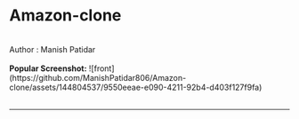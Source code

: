 # Amazon-clone
<br>
Author : Manish Patidar
<br><br>
<b>Popular Screenshot:</b>
![front](https://github.com/ManishPatidar806/Amazon-clone/assets/144804537/9550eeae-e090-4211-92b4-d403f127f9fa)
<br><br><hr>

